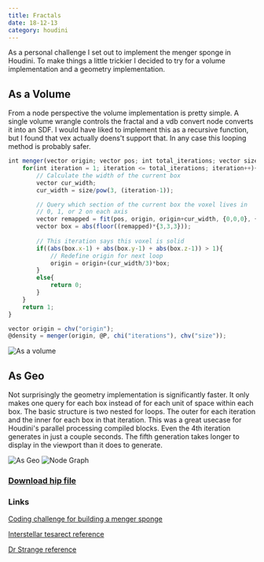 ```yaml
---
title: Fractals
date: 18-12-13
category: houdini
---
```


As a personal challenge I set out to implement the menger sponge in Houdini. To make things a little trickier I decided to try for a volume implementation and a geometry implementation.

## As a Volume

From a node perspective the volume implementation is pretty simple. A single volume wrangle controls the fractal and a vdb convert node converts it into an SDF. I would have liked to implement this as a recursive function, but I found that vex actually doens't support that. In any case this looping method is probably safer.

```javascript
int menger(vector origin; vector pos; int total_iterations; vector size){
    for(int iteration = 1; iteration <= total_iterations; iteration++){
        // Calculate the width of the current box
        vector cur_width;
        cur_width = size/pow(3, (iteration-1));

        // Query which section of the current box the voxel lives in
        // 0, 1, or 2 on each axis
        vector remapped = fit(pos, origin, origin+cur_width, {0,0,0}, {1,1,1});
        vector box = abs(floor((remapped)*{3,3,3}));
        
        // This iteration says this voxel is solid
        if((abs(box.x-1) + abs(box.y-1) + abs(box.z-1)) > 1){
            // Redefine origin for next loop
            origin = origin+(cur_width/3)*box;
        }
        else{
            return 0;
        }
    }
    return 1;
}

vector origin = chv("origin");
@density = menger(origin, @P, chi("iterations"), chv("size"));
```

![As a volume](/assets/images/18-12-13-fractals-vdb.gif)

## As Geo

Not surprisingly the geometry implementation is significantly faster. It only makes one query for each box instead of for each unit of space within each box. The basic structure is two nested for loops. The outer for each iteration and the inner for each box in that iteration.
This was a great usecase for Houdini's parallel processing compiled blocks. Even the 4th iteration generates in just a couple seconds. The fifth generation takes longer to display in the viewport than it does to generate.

![As Geo](/assets/images/18-12-13-fractals-geo.gif) ![Node Graph](/assets/images/18-12-13-fractals_geo_nodes.png)

### [Download hip file](/assets/projects/houdini/18-12-13-fractals.hip)

### Links
[Coding challenge for building a menger sponge](https://www.youtube.com/watch?v=LG8ZK-rRkXo)

[Interstellar tesarect reference](https://www.youtube.com/watch?v=iJio07EtKYc)

[Dr Strange reference](https://www.youtube.com/watch?v=e5zNlNbvmMA)